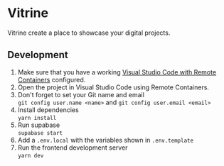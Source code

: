 # Vitrine

Vitrine create a place to showcase your digital projects.

## Development

1. Make sure that you have a working [Visual Studio Code with Remote Containers](https://code.visualstudio.com/docs/remote/containers#_getting-started) configured.
1. Open the project in Visual Studio Code using Remote Containers.
1. Don't forget to set your Git name and email <br> `git config user.name <name>` and `git config user.email <email>`
1. Install dependencies <br> `yarn install`
1. Run supabase <br> `supabase start`
1. Add a `.env.local` with the variables shown in `.env.template`
1. Run the frontend development server <br> `yarn dev`